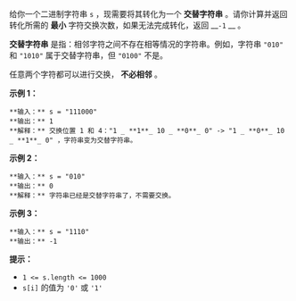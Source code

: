 给你一个二进制字符串 `s` ，现需要将其转化为一个 **交替字符串** 。请你计算并返回转化所需的 **最小** 字符交换次数，如果无法完成转化，返回
__`-1` __ 。

**交替字符串** 是指：相邻字符之间不存在相等情况的字符串。例如，字符串 `"010"` 和 `"1010"` 属于交替字符串，但 `"0100"`
不是。

任意两个字符都可以进行交换， **不必相邻** 。

**示例 1：**

    
    
    **输入：** s = "111000"
    **输出：** 1
    **解释：** 交换位置 1 和 4："1 _ **1**_ 10 _ **0**_ 0" -> "1 _ **0**_ 10 _ **1**_ 0" ，字符串变为交替字符串。
    

**示例 2：**

    
    
    **输入：** s = "010"
    **输出：** 0
    **解释：** 字符串已经是交替字符串了，不需要交换。
    

**示例 3：**

    
    
    **输入：** s = "1110"
    **输出：** -1
    

**提示：**

  * `1 <= s.length <= 1000`
  * `s[i]` 的值为 `'0'` 或 `'1'`

